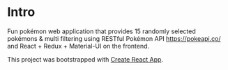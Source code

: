 # Intro

Fun pokémon web application that provides 15 randomly selected pokémons & multi filtering using RESTful Pokémon API https://pokeapi.co/ and React + Redux + Material-UI on the frontend.

This project was bootstrapped with [Create React App](https://github.com/facebookincubator/create-react-app).